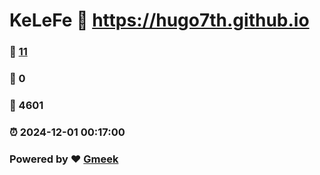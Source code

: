 # KeLeFe :link: https://hugo7th.github.io 
### :page_facing_up: [11](https://hugo7th.github.io/tag.html) 
### :speech_balloon: 0 
### :hibiscus: 4601 
### :alarm_clock: 2024-12-01 00:17:00 
### Powered by :heart: [Gmeek](https://github.com/Meekdai/Gmeek)
